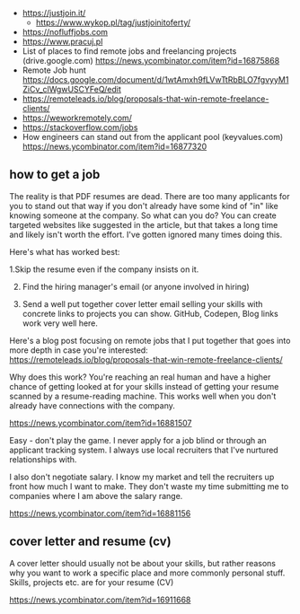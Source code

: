 - https://justjoin.it/
  - https://www.wykop.pl/tag/justjoinitoferty/
- https://nofluffjobs.com
- https://www.pracuj.pl
- List of places to find remote jobs and freelancing projects (drive.google.com) https://news.ycombinator.com/item?id=16875868
- Remote Job hunt https://docs.google.com/document/d/1wtAmxh9fLVwTtRbBLO7fgvyyM1ZiCv_clWgwUSCYFeQ/edit
- https://remoteleads.io/blog/proposals-that-win-remote-freelance-clients/
- https://weworkremotely.com/
- https://stackoverflow.com/jobs
- How engineers can stand out from the applicant pool (keyvalues.com) https://news.ycombinator.com/item?id=16877320

## how to get a job

The reality is that PDF resumes are dead. There are too many applicants for you to stand out that way if you don't already have some kind of "in" like knowing someone at the company.
So what can you do? You can create targeted websites like suggested in the article, but that takes a long time and likely isn't worth the effort. I've gotten ignored many times doing this.

Here's what has worked best:

1.Skip the resume even if the company insists on it.

2. Find the hiring manager's email (or anyone involved in hiring)

3. Send a well put together cover letter email selling your skills with concrete links to projects you can show. GitHub, Codepen, Blog links work very well here.

Here's a blog post focusing on remote jobs that I put together that goes into more depth in case you're interested: https://remoteleads.io/blog/proposals-that-win-remote-freelance-clients/

Why does this work? You're reaching an real human and have a higher chance of getting looked at for your skills instead of getting your resume scanned by a resume-reading machine. This works well when you don't already have connections with the company.

https://news.ycombinator.com/item?id=16881507



Easy - don't play the game.
I never apply for a job blind or through an applicant tracking system. I always use local recruiters that I've nurtured relationships with.

I also don't negotiate salary. I know my market and tell the recruiters up front how much I want to make. They don't waste my time submitting me to companies where I am above the salary range.

https://news.ycombinator.com/item?id=16881156



## cover letter and resume (cv)

A cover letter should usually not be about your skills, but rather reasons why you want to work a specific place and more commonly personal stuff.
Skills, projects etc. are for your resume (CV)

https://news.ycombinator.com/item?id=16911668
